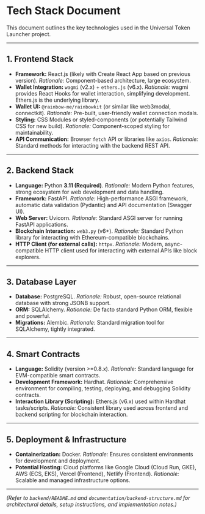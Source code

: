 # Tech Stack Document

This document outlines the key technologies used in the Universal Token Launcher project.

---

## 1. Frontend Stack

- **Framework:** React.js (likely with Create React App based on previous version).
  *Rationale:* Component-based architecture, large ecosystem.
- **Wallet Integration:** `wagmi` (v2.x) + `ethers.js` (v6.x).
  *Rationale:* wagmi provides React Hooks for wallet interaction, simplifying development. Ethers.js is the underlying library.
- **Wallet UI:** `@rainbow-me/rainbowkit` (or similar like web3modal, connectkit).
  *Rationale:* Pre-built, user-friendly wallet connection modals.
- **Styling:** CSS Modules or styled-components (or potentially Tailwind CSS for new build).
  *Rationale:* Component-scoped styling for maintainability.
- **API Communication:** Browser `fetch` API or libraries like `axios`.
  *Rationale:* Standard methods for interacting with the backend REST API.

---

## 2. Backend Stack

- **Language:** Python **3.11 (Required)**.
  *Rationale:* Modern Python features, strong ecosystem for web development and data handling.
- **Framework:** FastAPI.
  *Rationale:* High-performance ASGI framework, automatic data validation (Pydantic) and API documentation (Swagger UI).
- **Web Server:** Uvicorn.
  *Rationale:* Standard ASGI server for running FastAPI applications.
- **Blockchain Interaction:** `web3.py` (v6+).
  *Rationale:* Standard Python library for interacting with Ethereum-compatible blockchains.
- **HTTP Client (for external calls):** `httpx`.
  *Rationale:* Modern, async-compatible HTTP client used for interacting with external APIs like block explorers.

---

## 3. Database Layer

- **Database:** PostgreSQL.
  *Rationale:* Robust, open-source relational database with strong JSONB support.
- **ORM:** SQLAlchemy.
  *Rationale:* De facto standard Python ORM, flexible and powerful.
- **Migrations:** Alembic.
  *Rationale:* Standard migration tool for SQLAlchemy, tightly integrated.

---

## 4. Smart Contracts

- **Language:** Solidity (version >=0.8.x).
  *Rationale:* Standard language for EVM-compatible smart contracts.
- **Development Framework:** Hardhat.
  *Rationale:* Comprehensive environment for compiling, testing, deploying, and debugging Solidity contracts.
- **Interaction Library (Scripting):** Ethers.js (v6.x) used within Hardhat tasks/scripts.
  *Rationale:* Consistent library used across frontend and backend scripting for blockchain interaction.

---

## 5. Deployment & Infrastructure

- **Containerization:** Docker.
  *Rationale:* Ensures consistent environments for development and deployment.
- **Potential Hosting:** Cloud platforms like Google Cloud (Cloud Run, GKE), AWS (ECS, EKS), Vercel (Frontend), Netlify (Frontend).
  *Rationale:* Scalable and managed infrastructure options.

---

*(Refer to `backend/README.md` and `documentation/backend-structure.md` for architectural details, setup instructions, and implementation notes.)*
